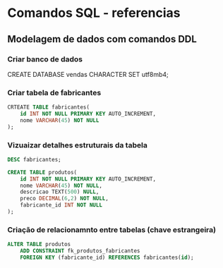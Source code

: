# Comandos SQL - referencias

## Modelagem de dados com comandos DDL

### Criar banco de dados 

CREATE DATABASE vendas  CHARACTER SET utf8mb4;

### Criar tabela de fabricantes
```sql
CRTEATE TABLE fabricantes(
    id INT NOT NULL PRIMARY KEY AUTO_INCREMENT,
    nome VARCHAR(45) NOT NULL
);
```

### Vizuaizar detalhes estruturais da tabela    

```sql
DESC fabricantes;

```

```sql
CREATE TABLE produtos(
    id INT NOT NULL PRIMARY KEY AUTO_INCREMENT,
    nome VARCHAR(45) NOT NULL,  
    descricao TEXT(500) NULL,
    preco DECIMAL(6,2) NOT NULL,
    fabricante_id INT NOT NULL 
);
```
### Criação de relacionamnto entre tabelas (chave estrangeira)

```sql
ALTER TABLE produtos
    ADD CONSTRAINT fk_produtos_fabricantes
    FOREIGN KEY (fabricante_id) REFERENCES fabricantes(id);  

```